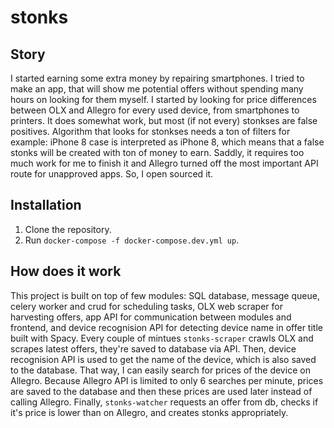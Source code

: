 # stonks

## Story
I started earning some extra money by repairing smartphones.
I tried to make an app, that will show me potential offers without spending many hours on looking for them myself.
I started by looking for price differences between OLX and Allegro for every used device, from smartphones to printers.
It does somewhat work, but most (if not every) stonkses are false positives.
Algorithm that looks for stonkses needs a ton of filters for example: iPhone 8 case is interpreted as iPhone 8, which means that a false stonks will be created with ton of money to earn.
Saddly, it requires too much work for me to finish it and Allegro turned off the most important API route for unapproved apps.
So, I open sourced it.

## Installation
1. Clone the repository.
2. Run `docker-compose -f docker-compose.dev.yml up`.

## How does it work
This project is built on top of few modules: SQL database, message queue, celery worker and crud for scheduling tasks, OLX web scraper for harvesting offers, app API for communication between modules and frontend, and device recognision API for detecting device name in offer title built with Spacy.
Every couple of mintues `stonks-scraper` crawls OLX and scrapes latest offers, they're saved to database via API.
Then, device recognision API is used to get the name of the device, which is also saved to the database. That way, I can easily search for prices of the device on Allegro. Because Allegro API is limited to only 6 searches per minute, prices are saved to the database and then these prices are used later instead of calling Allegro.
Finally, `stonks-watcher` requests an offer from db, checks if it's price is lower than on Allegro, and creates stonks appropriately.
